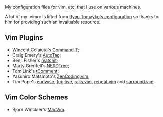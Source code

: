 My configuration files for vim, etc. that I use on various machines.

A lot of my .vimrc is lifted from [Ryan Tomayko's configuration][rtomayko]
so thanks to him for providing such an invaluable resource.

  [rtomayko]: http://github.com/rtomayko/dotfiles

## Vim Plugins

* Wincent Colaiuta's [Command-T][];
* Craig Emery's [AutoTag][];
* Benji Fisher's [matchit][];
* Marty Grenfell's [NERDTree][];
* Tom Link's [tComment][];
* Yasuhiro Matsmoto's [ZenCoding.vim][];
* Tim Pope's [endwise][], [fugitive][], [rails.vim][], [repeat.vim][] and [surround.vim][].

## Vim Color Schemes

* Bjorn Winckler's [MacVim][].

  [AutoTag]: http://www.vim.org/scripts/script.php?script_id=1343
  [Command-T]: http://www.vim.org/scripts/script.php?script_id=3025
  [NERDTree]: http://www.vim.org/scripts/script.php?script_id=1658
  [ZenCoding.vim]: http://www.vim.org/scripts/script.php?script_id=2981
  [endwise]: http://www.vim.org/scripts/script.php?script_id=2386
  [fugitive]: http://www.vim.org/scripts/script.php?script_id=2975
  [MacVim]: http://repo.or.cz/w/MacVim.git/blob/HEAD:/runtime/colors/macvim.vim
  [matchit]: http://www.vim.org/scripts/script.php?script_id=39
  [rails.vim]: http://www.vim.org/scripts/script.php?script_id=1567
  [repeat.vim]: http://www.vim.org/scripts/script.php?script_id=2136
  [surround.vim]: http://www.vim.org/scripts/script.php?script_id=1697
  [tComment]: http://www.vim.org/scripts/script.php?script_id=1173

